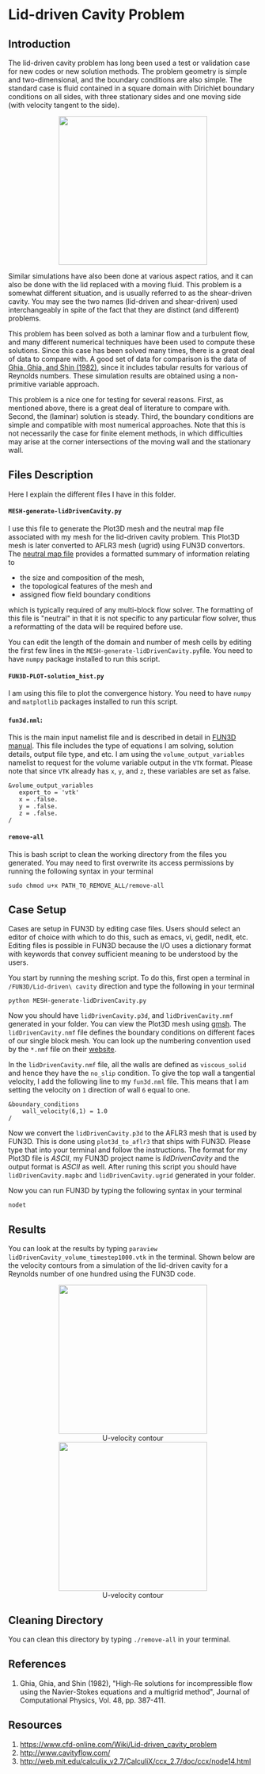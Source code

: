 # Lid-driven Cavity Problem
## Introduction
The lid-driven cavity problem has long been used a test or validation case for new codes or new solution methods. The problem geometry is simple and two-dimensional, and the boundary conditions are also simple. The standard case is fluid contained in a square domain with Dirichlet boundary conditions on all sides, with three stationary sides and one moving side (with velocity tangent to the side).

<p align="center">
  <img src="https://github.com/kooroshg1/FUN3D/blob/master/Lid-driven%20cavity/images/lid-driven-cavity-figure.png", height="300.0">
</p>

Similar simulations have also been done at various aspect ratios, and it can also be done with the lid replaced with a moving fluid. This problem is a somewhat different situation, and is usually referred to as the shear-driven cavity. You may see the two names (lid-driven and shear-driven) used interchangeably in spite of the fact that they are distinct (and different) problems.

This problem has been solved as both a laminar flow and a turbulent flow, and many different numerical techniques have been used to compute these solutions. Since this case has been solved many times, there is a great deal of data to compare with. A good set of data for comparison is the data of [Ghia, Ghia, and Shin (1982)](https://pdfs.semanticscholar.org/211b/45b6a06336a72ca064a6e59b14ebc520211c.pdf), since it includes tabular results for various of Reynolds numbers. These simulation results are obtained using a non-primitive variable approach.

This problem is a nice one for testing for several reasons. First, as mentioned above, there is a great deal of literature to compare with. Second, the (laminar) solution is steady. Third, the boundary conditions are simple and compatible with most numerical approaches. Note that this is not necessarily the case for finite element methods, in which difficulties may arise at the corner intersections of the moving wall and the stationary wall.

## Files Description
Here I explain the different files I have in this folder.

#### `MESH-generate-lidDrivenCavity.py`
I use this file to generate the Plot3D mesh and the neutral map file associated with my mesh for the lid-driven cavity problem. This Plot3D mesh is later converted to AFLR3 mesh (ugrid) using FUN3D convertors. The [neutral map file](https://geolab.larc.nasa.gov/Volume/Doc/nmf.htm) provides a formatted summary of information relating to

* the size and composition of the mesh,
* the topological features of the mesh and
* assigned flow field boundary conditions

which is typically required of any multi-block flow solver. The formatting of this file is "neutral" in that it is not specific to any particular flow solver, thus a reformatting of the data will be required before use.

You can edit the length of the domain and number of mesh cells by editing the first few lines in the `MESH-generate-lidDrivenCavity.py`file. You need to have `numpy` package installed to run this script.

#### `FUN3D-PLOT-solution_hist.py`
I am using this file to plot the convergence history. You need to have `numpy` and `matplotlib` packages installed to run this script.

#### `fun3d.nml`:
This is the main input namelist file and is described in detail in [FUN3D manual](https://fun3d.larc.nasa.gov/papers/FUN3D_Manual-12.9.pdf). This file includes the type of equations I am solving, solution details, output file type, and etc. I am using the `volume_output_variables` namelist to request for the volume variable output in the `VTK` format. Please note that since `VTK` already has `x`, `y`, and `z`, these variables are set as false.
```
&volume_output_variables
   export_to = 'vtk'
   x = .false.
   y = .false.
   z = .false.
/
```

#### `remove-all`
This is bash script to clean the working directory from the files you generated. You may need to first overwrite its access permissions by running the following syntax in your terminal

```
sudo chmod u+x PATH_TO_REMOVE_ALL/remove-all
```

## Case Setup
Cases are setup in FUN3D by editing case files. Users should select an editor of choice with which to do this, such as emacs, vi, gedit, nedit, etc. Editing files is possible in FUN3D because the I/O uses a dictionary format with keywords that convey sufficient meaning to be understood by the users.

You start by running the meshing script. To do this, first open a terminal in `/FUN3D/Lid-driven\ cavity` direction and type the following in your terminal

```
python MESH-generate-lidDrivenCavity.py
```

Now you should have `lidDrivenCavity.p3d`, and `lidDrivenCavity.nmf` generated in your folder. You can view the Plot3D mesh using [gmsh](http://gmsh.info/). The `lidDrivenCavity.nmf` file defines the boundary conditions on different faces of our single block mesh. You can look up the numbering convention used by the `*.nmf` file on their [website](https://geolab.larc.nasa.gov/Volume/Doc/nmf.htm).

In the `lidDrivenCavity.nmf` file, all the walls are defined as `viscous_solid` and hence they have the `no_slip` condition. To give the top wall a tangential velocity, I add the following line to my `fun3d.nml` file. This means that I am setting the velocity on `1` direction of wall `6` equal to one.

```
&boundary_conditions
    wall_velocity(6,1) = 1.0
/
```

Now we convert the `lidDrivenCavity.p3d` to the AFLR3 mesh that is used by FUN3D. This is done using `plot3d_to_aflr3` that ships with FUN3D. Please type that into your terminal and follow the instructions. The format for my Plot3D file is *ASCII*, my FUN3D project name is *lidDrivenCavity* and the output format is *ASCII* as well. After runing this script you should have `lidDrivenCavity.mapbc` and `lidDrivenCavity.ugrid` generated in your folder.

Now you can run FUN3D by typing the following syntax in your terminal

```
nodet
```

## Results
You can look at the results by typing `paraview lidDrivenCavity_volume_timestep1000.vtk` in the terminal. Shown below are the velocity contours from a simulation of the lid-driven cavity for a Reynolds number of one hundred using the FUN3D code.

<div style="align: center; text-align:center;">
    <img src="https://github.com/kooroshg1/FUN3D/blob/master/Lid-driven%20cavity/images/u-velocity.png" height="300.0" align="middle"/>
    <div text-align:center>U-velocity contour</div>
</div>

<div style="align: center; text-align:center;">
    <img src="https://github.com/kooroshg1/FUN3D/blob/master/Lid-driven%20cavity/images/v-velocity.png" height="300.0" align="middle"/>
    <div text-align:center>U-velocity contour</div>
</div>

## Cleaning Directory
You can clean this directory by typing `./remove-all` in your terminal.

## References
1. Ghia, Ghia, and Shin (1982), "High-Re solutions for incompressible flow using the Navier-Stokes equations and a multigrid method", Journal of Computational Physics, Vol. 48, pp. 387-411.

## Resources
1. https://www.cfd-online.com/Wiki/Lid-driven_cavity_problem
2. http://www.cavityflow.com/
3. http://web.mit.edu/calculix_v2.7/CalculiX/ccx_2.7/doc/ccx/node14.html
